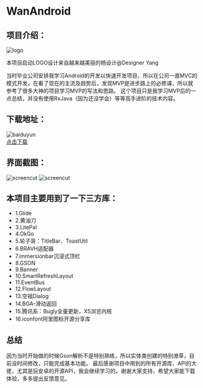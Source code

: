 # WanAndroid

项目介绍：
----
![logo](https://github.com/TzuChiangLi/WanAndroid/blob/master/app/src/main/res/mipmap-xhdpi/icon_launcher_round.png?raw=true "")

本项目启动LOGO设计来自越来越美丽的杨设计@Designer Yang

当时毕业公司安排我学习Android的开发以快速开发项目，所以在公司一直MVC的模式开发，在看了现在的主流及趋势后，发现MVP是进步路上的必修课，所以就参考了很多大神的项目学习MVP的写法和思路。
这个项目只是我学习MVP后的一点总结，并没有使用RxJava（因为还没学会）等等高手进阶的技术内容。

下载地址：
----
![baiduyun](https://github.com/TzuChiangLi/WanAndroid/blob/master/app/release/10114.png?raw=true "下载地址")  
[点击下载](https://github.com/TzuChiangLi/WanAndroid/raw/master/app/release/WanAndroid_1.0.18101_10114_release.apk)

界面截图：
----
![screencut](https://github.com/TzuChiangLi/WanAndroid/blob/master/introduce/%E5%BE%AE%E4%BF%A1%E5%9B%BE%E7%89%87_20190629112248.jpg?raw=true "截图")
![screencut](https://github.com/TzuChiangLi/WanAndroid/blob/master/introduce/%E5%BE%AE%E4%BF%A1%E5%9B%BE%E7%89%87_20190629112320.jpg?raw=true "截图")



本项目主要用到了一下三方库：
----
* 1.Glide
* 2.黄油刀
* 3.LitePal
* 4.OkGo
* 5.轮子哥：TitleBar、ToastUtil
* 6.BRAVH适配器
* 7.immersionbar沉浸式顶栏
* 8.GSON
* 9.Banner
* 10.SmartRefreshLayout
* 11.EventBus
* 12.FlowLayout
* 13.空祖Dialog
* 14.BGA-滑动返回
* 15.腾讯系：Bugly全量更新，X5浏览内核
* 16.iconfont阿里图标开源分享库


总结
----

因为当时开始做的时候Gson解析不是特别熟练，所以实体类创建的特别潦草，目前没时间修改，只能完成基本功能。
最后感谢项目中用到的所有开源库、API的大佬，尤其是玩安卓的开源API，我会继续学习的。谢谢大家支持，希望大家能下载体验，多多提出反馈意见。
